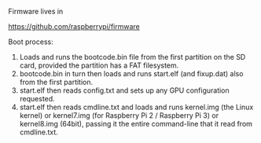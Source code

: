 Firmware lives in

https://github.com/raspberrypi/firmware

Boot process:

1. Loads and runs the bootcode.bin file from the first partition
   on the SD card, provided the partition has a FAT filesystem.
2. bootcode.bin in turn then loads and runs start.elf (and fixup.dat)
   also from the first partition.
3. start.elf then reads config.txt and sets up any GPU configuration
   requested.
4. start.elf then reads cmdline.txt and loads and runs kernel.img
   (the Linux kernel) or kernel7.img (for Raspberry Pi 2 / Raspberry Pi 3)
   or kernel8.img (64bit), passing it the entire command-line that it
   read from cmdline.txt.
